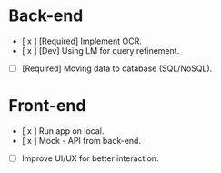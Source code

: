 # Back-end

- [ x ] [Required] Implement OCR. 
- [ x ] [Dev] Using LM for query refinement. 

- [ ] [Required] Moving data to database (SQL/NoSQL). 

# Front-end

- [ x ] Run app on local. 
- [ x ] Mock - API from back-end. 
- [ ] Improve UI/UX for better interaction.